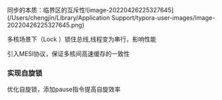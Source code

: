 ​     同步的本质：临界区的互斥性![image-20220426225327645](/Users/chengjin/Library/Application Support/typora-user-images/image-20220426225327645.png)

多核场景下（Lock ）锁住总线,线程变为串行，影响性能 

引入MESI协议，保证多核间高速缓存的一致性

 

### 实现自旋锁

优化自旋锁，添加pause指令提高自旋效率